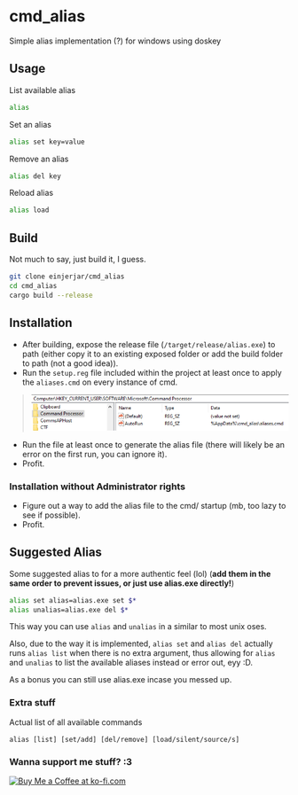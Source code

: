 # cmd_alias
Simple alias implementation (?) for windows using doskey

## Usage
List available alias
```bash
alias
```
Set an alias
```bash
alias set key=value
```
Remove an alias
```bash
alias del key
```
Reload alias
```bash
alias load
```

## Build
Not much to say, just build it, I guess.
```sh
git clone einjerjar/cmd_alias
cd cmd_alias
cargo build --release
```

## Installation
* After building, expose the release file (`/target/release/alias.exe`) to path (either copy it to an existing exposed folder or add the build folder to path (not a good idea)).
* Run the `setup.reg` file included within the project at least once to apply the `aliases.cmd` on every instance of cmd.

> ![image](images/regedit.png)

* Run the file at least once to generate the alias file (there will likely be an error on the first run, you can ignore it).
* Profit.

### Installation without Administrator rights
* Figure out a way to add the alias file to the cmd/ startup (mb, too lazy to see if possible).
* Profit.

## Suggested Alias
Some suggested alias to for a more authentic feel (lol) (**add them in the same order to prevent issues, or just use alias.exe directly!**)

```sh
alias set alias=alias.exe set $*
alias unalias=alias.exe del $*
```

This way you can use `alias` and `unalias` in a similar to most unix oses.

Also, due to the way it is implemented, `alias set` and `alias del` actually runs `alias list` when there is no extra argument, thus allowing for `alias` and `unalias` to list the available aliases instead or error out, eyy :D.

As a bonus you can still use alias.exe incase you messed up.

### Extra stuff
Actual list of all available commands
```
alias [list] [set/add] [del/remove] [load/silent/source/s]
```

### Wanna support me stuff? :3
<a href='https://ko-fi.com/X8X831J1L' target='_blank'><img height='36' style='border:0px;height:36px;' src='https://cdn.ko-fi.com/cdn/kofi1.png?v=2' border='0' alt='Buy Me a Coffee at ko-fi.com' /></a>